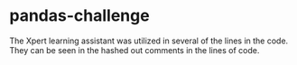 # pandas-challenge

The Xpert learning assistant was utilized in several of the lines in the code. They can be seen in the hashed out comments in the lines of code. 
